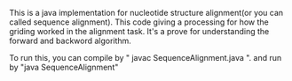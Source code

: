 This is a java implementation for nucleotide structure alignment(or you can called sequence alignment). This code giving a processing for how the griding worked in the alignment task. It's a prove for understanding the forward and backword algorithm.

To run this, you can compile by " javac SequenceAlignment.java ". and run by "java SequenceAlignment"